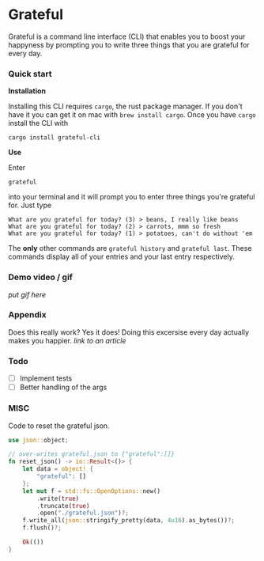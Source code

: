 # Grateful

Grateful is a command line interface (CLI) that enables you to boost your happyness by prompting you to write three things that you are grateful for every day. 

### Quick start

**Installation**

Installing this CLI requires `cargo`, the rust package manager. If you don't have it you can get it on mac with `brew install cargo`. Once you have `cargo` install the CLI with

`cargo install grateful-cli`

**Use**

Enter 

`grateful`

into your terminal and it will prompt you to enter three things you're grateful for. Just type 

```
What are you grateful for today? (3) > beans, I really like beans
What are you grateful for today? (2) > carrots, mmm so fresh
What are you grateful for today? (1) > potatoes, can't do without 'em
```

The **only** other commands are `grateful history` and `grateful last`. These commands display all of your entries and your last entry respectively. 

### Demo video / gif

*put gif here*

### Appendix

Does this really work? Yes it does! Doing this excersise every day actually makes you happier. *link to an article*


### Todo

- [ ] Implement tests
- [ ] Better handling of the args

### MISC

Code to reset the grateful json.

```rust
use json::object;

// over-writes grateful.json to {"grateful":[]}
fn reset_json() -> io::Result<()> {
    let data = object! {
        "grateful": []
    };
    let mut f = std::fs::OpenOptions::new()
        .write(true)
        .truncate(true)
        .open("./grateful.json")?;
    f.write_all(json::stringify_pretty(data, 4u16).as_bytes())?;
    f.flush()?;

    Ok(())
}
```
